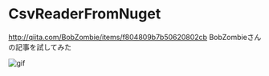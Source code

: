 # CsvReaderFromNuget
http://qiita.com/BobZombie/items/f804809b7b50620802cb
BobZombieさんの記事を試してみた

![gif](https://gyazo.com/541f967c114f62ceb9bbe66ce45649a9)

